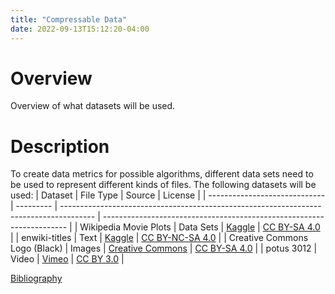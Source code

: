 ```yaml
---
title: "Compressable Data"
date: 2022-09-13T15:12:20-04:00
---
```

# Overview
Overview of what datasets will be used.

# Description
To create data metrics for possible algorithms, different data sets need to be used to represent different kinds of files. The following datasets will be used:
| Dataset                       | File Type | Source                                                                                 | License                                                               |
| ----------------------------- | --------- | -------------------------------------------------------------------------------------- | --------------------------------------------------------------------- |
| Wikipedia Movie Plots         | Data Sets | [Kaggle](https://www.kaggle.com/datasets/jrobischon/wikipedia-movie-plots)             | [CC BY-SA 4.0](https://creativecommons.org/licenses/by-sa/4.0/#)      |
| enwiki-titles                 | Text      | [Kaggle](https://www.kaggle.com/datasets/mathurinache/enwikititles)                    | [CC BY-NC-SA 4.0](https://creativecommons.org/licenses/by-nc-sa/4.0/) |
| Creative Commons Logo (Black) | Images    | [Creative Commons](https://mirrors.creativecommons.org/presskit/icons/heart.black.png) | [CC BY-SA 4.0](https://creativecommons.org/licenses/by-sa/4.0/#)      |
| potus 3012                    | Video     | [Vimeo](https://vimeo.com/58460459)                                                    | [CC BY 3.0](https://creativecommons.org/licenses/by/3.0/)             |

[Bibliography](/about/bibliography)